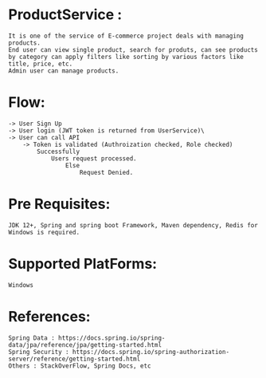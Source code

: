 # ProductService : 
	It is one of the service of E-commerce project deals with managing products.
	End user can view single product, search for produts, can see products by category can apply filters like sorting by various factors like title, price, etc.
	Admin user can manage products.

# Flow:
	-> User Sign Up 
	-> User login (JWT token is returned from UserService)\
	-> User can call API 
 		-> Token is validated (Authroization checked, Role checked)
			Successfully
				Users request processed.
               		Else 
                 		Request Denied.

# Pre Requisites:
  	JDK 12+, Spring and spring boot Framework, Maven dependency, Redis for Windows is required.

# Supported PlatForms:
  	Windows

# References:
  	Spring Data : https://docs.spring.io/spring-data/jpa/reference/jpa/getting-started.html
  	Spring Security : https://docs.spring.io/spring-authorization-server/reference/getting-started.html
  	Others : StackOverFlow, Spring Docs, etc
  
